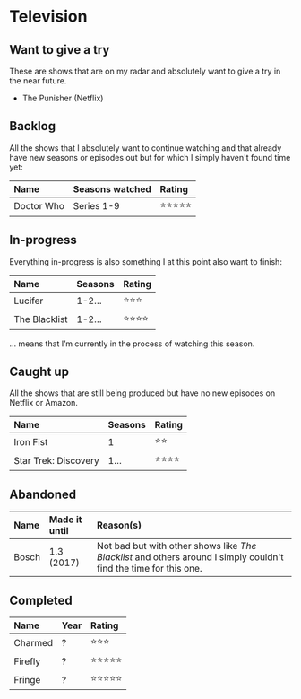 # Television

## Want to give a try

These are shows that are on my radar and absolutely want to give a try in the near future.

- The Punisher (Netflix)

## Backlog

All the shows that I absolutely want to continue watching and that already have new seasons or episodes out but for which I simply haven't found time yet:

| Name | Seasons watched | Rating |
|:--|:--|:--|
| Doctor Who | Series 1-9 | ⭐️⭐️⭐️⭐️⭐️ |



## In-progress

Everything in-progress is also something I at this point also want to finish:

| Name | Seasons | Rating |
|:--|:--|:--|
| Lucifer | 1-2… | ⭐️⭐️⭐️ |
| The Blacklist | 1-2… | ⭐️⭐️⭐️⭐️ |

… means that I’m currently in the process of watching this season.

## Caught up

All the shows that are still being produced but have no new episodes on Netflix or Amazon.

| Name | Seasons | Rating |
|:--|:--|:--|
| Iron Fist | 1 | ⭐️⭐️ |
| Star Trek: Discovery | 1… | ⭐️⭐️⭐️⭐️ |


## Abandoned

| Name | Made it until | Reason(s) |
|:--|:--|:--|
| Bosch | 1.3 (2017) | Not bad but with other shows like *The Blacklist* and others around I simply couldn't find the time for this one. |


## Completed

| Name | Year | Rating |
|:--|:--|:--|
| Charmed | ? | ⭐️⭐️⭐️ |
| Firefly | ? | ⭐️⭐️⭐️⭐️⭐️ |
| Fringe | ? | ⭐️⭐️⭐️⭐️⭐️ |
